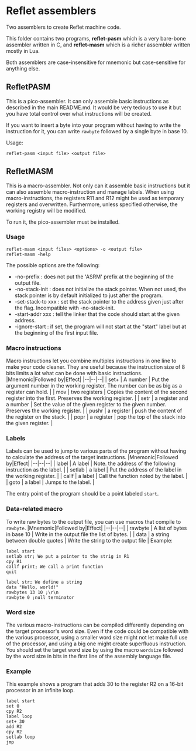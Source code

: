 # Reflet assemblers

Two assemblers to create Reflet machine code.

This folder contains two programs, **reflet-pasm** which is a very bare-bone assembler written in C, and **reflet-masm** which is a richer assembler written mostly in Lua.

Both assemblers are case-insensitive for mnemonic but case-sensitive for anything else.

## RefletPASM
This is a pico-assembler. It can only assemble basic instructions as described in the main README.md. It would be very tedious to use it but you have total control over what instructions will be created.

If you want to insert a byte into your program without having to write the instruction for it, you can write `rawbyte` followed by a single byte in base 10.

Usage:
```
reflet-pasm <input file> <output file>
```

## RefletMASM
This is a macro-assembler. Not only can it assemble basic instructions but it can also assemble macro-instruction and manage labels. When using macro-instructions, the registers R11 and R12 might be used as temporary registers and overwritten. Furthermore, unless specified otherwise, the working registry will be modified.

To run it, the pico-assembler must be installed. 

### Usage
```
reflet-masm <input files> <options> -o <output file>
reflet-masm -help
```
The possible options are the following:
* -no-prefix : does not put the 'ASRM' prefix at the beginning of the output file.
* -no-stack-init : does not initialize the stack pointer. When not used, the stack pointer is by default initialized to just after the program.
* -set-stack-to xxx : set the stack pointer to the address given just after the flag. Incompatible with -no-stack-init.
* -start-addr xxx : tell the linker that the code should start at the given address. 
* -ignore-start : if set, the program will not start at the "start" label but at the beginning of the first input file.

### Macro instructions
Macro instructions let you combine multiples instructions in one line to make your code cleaner. They are useful because the instruction size of 8 bits limits a lot what can be done with basic instructions. 
|Mnemonic|Followed by|Effect|
|--|--|--|
| set+ | A number | Put the argument number in the working register. The number can be as big as a register can hold. |
| mov | two registers | Copies the content of the second register into the first. Preserves the working register. |
| setr | a register and a number | Set the value of the given register to the given number. Preserves the working register. |
| pushr | a register | push the content of the register on the stack. |
| popr | a register | pop the top of the stack into the given register. |

### Labels
Labels can be used to jump to various parts of the program without having to calculate the address of the target instructions.
|Mnemonic|Followed by|Effect|
|--|--|--|
| label | A label | Note. the address of the following instruction as the label. |
| setlab | a label | Put the address of the label in the working register. |
| callf | a label | Call the function noted by the label. |
| goto | a label | Jumps to the label. |

The entry point of the program should be a point labeled `start`.

### Data-related macro
To write raw bytes to the output file, you can use macros that compile to `rawbyte`.
|Mnemonic|Followed by|Effect|
|--|--|--|
| rawbyte | A list of bytes in base 10 | Write in the output file the list of bytes. |
| data | a string between double quotes | Write the string to the output file |
Example:
```
label start
setlab str; We put a pointer to the strig in R1
cpy R1
callf print; We call a print function
quit

label str; We define a string
data "Hello, world!"
rawbytes 13 10 ;\r\n
rawbyte 0 ;null terminator

```

### Word size
The various macro-instructions can be compiled differently depending on the target processor's word size. Even if the code could be compatible with the various processor, using a smaller word size might not let make full use of the processor, and using a big one might create superfluous instruction. You should set the target word size by using the macro `wordsize` followed by the word size in bits in the first line of the assembly language file.

### Example
This example shows a program that adds 30 to the register R2 on a 16-bit processor in an infinite loop.
```
label start
set 0
cpy R2
label loop
set+ 30
add R2
cpy R2
setlab loop
jmp
```


